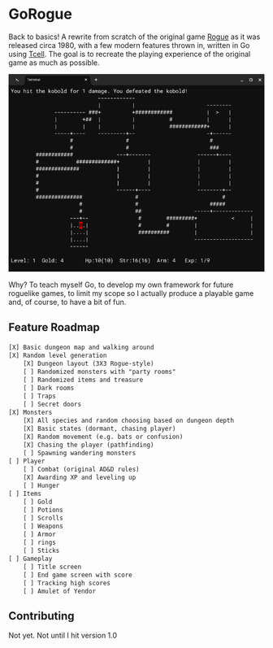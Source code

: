 # GoRogue
Back to basics!  A rewrite from scratch of the original game [Rogue](https://en.wikipedia.org/wiki/Rogue_(video_game)) as it was released circa 1980, with a few modern features thrown in, written in Go using [Tcell](https://github.com/gdamore/tcell). The goal is to recreate the playing experience of the original game as much as possible.  

![Screenshot](screenshot.png)

Why?  To teach myself Go, to develop my own framework for future roguelike games, to limit my scope so I actually produce a playable game and, of course, to have a bit of fun.

## Feature Roadmap
```
[X] Basic dungeon map and walking around 
[X] Random level generation 
    [X] Dungeon layout (3X3 Rogue-style)
    [ ] Randomized monsters with "party rooms"
    [ ] Randomized items and treasure
    [ ] Dark rooms
    [ ] Traps
    [ ] Secret doors
[X] Monsters
    [X] All species and random choosing based on dungeon depth
    [X] Basic states (dormant, chasing player)
    [X] Random movement (e.g. bats or confusion) 
    [X] Chasing the player (pathfinding)
    [ ] Spawning wandering monsters 
[ ] Player
    [ ] Combat (original AD&D rules)
    [X] Awarding XP and leveling up
    [ ] Hunger
[ ] Items
    [ ] Gold
    [ ] Potions
    [ ] Scrolls
    [ ] Weapons
    [ ] Armor
    [ ] rings
    [ ] Sticks
[ ] Gameplay
    [ ] Title screen
    [ ] End game screen with score 
    [ ] Tracking high scores
    [ ] Amulet of Yendor
```

## Contributing 
Not yet.  Not until I hit version 1.0
